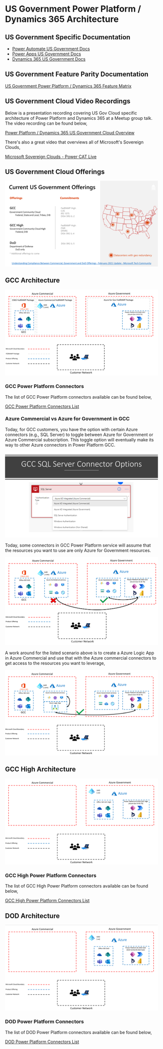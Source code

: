 # US Government Power Platform / Dynamics 365 Architecture

## US Government Specific Documentation

* [Power Automate US Government Docs](https://docs.microsoft.com/en-us/power-automate/us-govt)
* [Power Apps US Government Docs](https://docs.microsoft.com/en-us/power-platform/admin/powerapps-us-government)
* [Dynamics 365 US Government Docs](https://docs.microsoft.com/en-us/power-platform/admin/microsoft-dynamics-365-government)

## US Government Feature Parity Documentation

[US Government Power Platform / Dynamics 365 Feature Matrix](https://aka.ms/BAPFunctionalParity)

## US Government Cloud Video Recordings
Below is a presentation recording covering US Gov Cloud specific architecture of Power Platform and Dynamics 365 at a Meetup group talk.  The video recording can be found below,

[Power Platform / Dynamics 365 US Government Cloud Overview](https://www.youtube.com/watch?v=027gVhqt1l0&t=101s)

There's also a great video that overviews all of Microsoft's Sovereign Clouds,

[Microsoft Sovereign Clouds - Power CAT Live](https://www.youtube.com/watch?v=DMg3uQ5EFLI)

## US Government Cloud Offerings

![Gov Cloud Overview](files/Slide1.PNG)

## GCC Architecture
![GCC Overview](files/Slide2.PNG)

### GCC Power Platform Connectors
The list of GCC Power Platform connectors available can be found below,

[GCC Power Platform Connectors List](https://gov.flow.microsoft.us/en-us/connectors/)

### Azure Commercial vs Azure for Government in GCC

Today, for GCC customers, you have the option with certain Azure connectors (e.g., SQL Server) to toggle between Azure for Government or Azure Commercial subscription.  This toggle option will eventually make its way to other Azure connectors in Power Platform GCC.

![GCC SQL Server Connector](files/Slide7.PNG)

Today, some connectors in GCC Power Platform service will assume that the resources you want to use are only Azure for Government resources.

![GCC Connectors](files/Slide5.PNG)

A work around for the listed scenario above is to create a Azure Logic App in Azure Commercial and use that with the Azure commercial connectors to get access to the resources you want to leverage,

![GCC Connector Work Around](files/Slide6.PNG)

## GCC High Architecture
![GCC High Overview](files/Slide3.PNG)

### GCC High Power Platform Connectors
The list of GCC High Power Platform connectors available can be found below,

[GCC High Power Platform Connectors List](https://high.flow.microsoft.us/en-us/connectors/)

## DOD Architecture
![DOD Overview](files/Slide4.PNG)

### DOD Power Platform Connectors
The list of DOD Power Platform connectors available can be found below,

[DOD Power Platform Connectors List](https://flow.appsplatform.us/en-us/connectors/)
